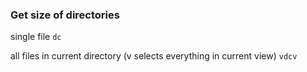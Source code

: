 ### Get size of directories

single file 
`dc`

all files in current directory (v selects everything in current view)
`vdcv`
